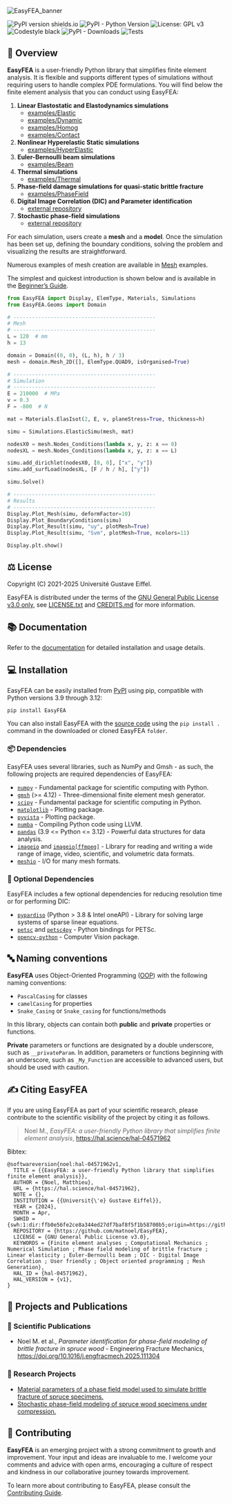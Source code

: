 ![EasyFEA_banner](https://github.com/matnoel/EasyFEA/blob/main/docs/_static/EasyFEA_banner.jpg?raw=True)

<!-- Don't do this otherwise PyPi could lose access to the image -->
<!-- ![EasyFEA_banner](docs/_static/EasyFEA_banner.jpg?raw=True) -->

![PyPI version shields.io](https://img.shields.io/pypi/v/easyfea.svg) ![PyPI - Python Version](https://img.shields.io/pypi/pyversions/easyfea) ![License: GPL v3](https://img.shields.io/badge/License-GPLv3-blue.svg) ![Codestyle black](https://img.shields.io/badge/code%20style-black-black) ![PyPI - Downloads](https://img.shields.io/pypi/dm/easyfea) ![Tests](https://github.com/matnoel/EasyFEA/actions/workflows/tests.yaml/badge.svg)

## 🧭 Overview

**EasyFEA** is a user-friendly Python library that simplifies finite element analysis. It is flexible and supports different types of simulations without requiring users to handle complex PDE formulations. You will find below the finite element analysis that you can conduct using EasyFEA:

1. **Linear Elastostatic and Elastodynamics simulations** 
    - [examples/Elastic](https://easyfea.readthedocs.io/en/latest/examples/Elastic/index.html)
    - [examples/Dynamic](https://easyfea.readthedocs.io/en/latest/examples/Dynamic/index.html)
    - [examples/Homog](https://easyfea.readthedocs.io/en/latest/examples/Homog/index.html)
    - [examples/Contact](https://easyfea.readthedocs.io/en/latest/examples/Contact/index.html)
2. **Nonlinear Hyperelastic Static simulations**
    - [examples/HyperElastic](https://easyfea.readthedocs.io/en/latest/examples/HyperElastic/index.html)
3. **Euler-Bernoulli beam simulations**
    - [examples/Beam](https://easyfea.readthedocs.io/en/latest/examples/Beam/index.html)
4. **Thermal simulations**
    - [examples/Thermal](https://easyfea.readthedocs.io/en/latest/examples/Thermal/index.html)
5. **Phase-field damage simulations for quasi-static brittle fracture** 
    - [examples/PhaseField](https://easyfea.readthedocs.io/en/latest/examples/PhaseField/index.html)
6. **Digital Image Correlation (DIC) and Parameter identification** 
    - [external repository](https://archive.softwareheritage.org/browse/origin/directory/?origin_url=https://gitlab.univ-eiffel.fr/collaboration-msme-fcba/spruce-params)
7. **Stochastic phase-field simulations**
    - [external repository](https://archive.softwareheritage.org/browse/origin/directory/?origin_url=https://gitlab.univ-eiffel.fr/collaboration-msme-fcba/spruce-stochastic)

For each simulation, users create a **mesh** and a **model**. Once the simulation has been set up, defining the boundary conditions, solving the problem and visualizing the results are straightforward.

Numerous examples of mesh creation are available in [Mesh](https://easyfea.readthedocs.io/en/latest/examples/Meshes/index.html) examples.

The simplest and quickest introduction is shown below and is available in the [Beginner’s Guide](https://easyfea.readthedocs.io/en/latest/begin.html).

```python
from EasyFEA import Display, ElemType, Materials, Simulations
from EasyFEA.Geoms import Domain

# ----------------------------------------------
# Mesh
# ----------------------------------------------
L = 120  # mm
h = 13

domain = Domain((0, 0), (L, h), h / 3)
mesh = domain.Mesh_2D([], ElemType.QUAD9, isOrganised=True)

# ----------------------------------------------
# Simulation
# ----------------------------------------------
E = 210000  # MPa
v = 0.3
F = -800  # N

mat = Materials.ElasIsot(2, E, v, planeStress=True, thickness=h)

simu = Simulations.ElasticSimu(mesh, mat)

nodesX0 = mesh.Nodes_Conditions(lambda x, y, z: x == 0)
nodesXL = mesh.Nodes_Conditions(lambda x, y, z: x == L)

simu.add_dirichlet(nodesX0, [0, 0], ["x", "y"])
simu.add_surfLoad(nodesXL, [F / h / h], ["y"])

simu.Solve()

# ----------------------------------------------
# Results
# ----------------------------------------------
Display.Plot_Mesh(simu, deformFactor=10)
Display.Plot_BoundaryConditions(simu)
Display.Plot_Result(simu, "uy", plotMesh=True)
Display.Plot_Result(simu, "Svm", plotMesh=True, ncolors=11)

Display.plt.show()
```

## ⚖️ License

Copyright (C) 2021-2025 Université Gustave Eiffel.

EasyFEA is distributed under the terms of the [GNU General Public License v3.0 only](https://spdx.org/licenses/GPL-3.0-only.html), see [LICENSE.txt](https://github.com/matnoel/EasyFEA/blob/main/LICENSE.txt) and [CREDITS.md](https://github.com/matnoel/EasyFEA/blob/main/CREDITS.md) for more information.

## 📚 Documentation

Refer to the [documentation](https://easyfea.readthedocs.io/en/latest/index.html) for detailed installation and usage details.

## 💻  Installation

EasyFEA can be easily installed from [PyPI](https://pypi.org/project/EasyFEA/) using pip, compatible with Python versions 3.9 through 3.12:

```
pip install EasyFEA
```

You can also install EasyFEA with the [source code](https://github.com/matnoel/EasyFEA) using the `pip install .` command in the downloaded or cloned EasyFEA `folder`.

### 📦 Dependencies

EasyFEA uses several libraries, such as NumPy and Gmsh - as such, the following projects are required dependencies of EasyFEA:

+ [`numpy`](https://pypi.org/project/numpy/) - Fundamental package for scientific computing with Python.
+ [`gmsh`](https://pypi.org/project/gmsh/) (>= 4.12) - Three-dimensional finite element mesh generator.
+ [`scipy`](https://pypi.org/project/scipy/) - Fundamental package for scientific computing in Python.
+ [`matplotlib`](https://pypi.org/project/matplotlib/) - Plotting package.
+ [`pyvista`](https://pypi.org/project/pyvista/) - Plotting package.
+ [`numba`](https://pypi.org/project/numba/) - Compiling Python code using LLVM.
+ [`pandas`](https://pypi.org/project/pandas/) (3.9 <= Python <= 3.12) - Powerful data structures for data analysis.
+ [`imageio`](https://pypi.org/project/imageio/) and [`imageio[ffmpeg]`](https://pypi.org/project/imageio-ffmpeg/) - Library for reading and writing a wide range of image, video, scientific, and volumetric data formats.
+ [`meshio`](https://github.com/matnoel/meshio/tree/medit_higher_order_elements) - I/O for many mesh formats.

### 🧪 Optional Dependencies

EasyFEA includes a few optional dependencies for reducing resolution time or for performing DIC:

+ [`pypardiso`](https://pypi.org/project/pypardiso/) (Python > 3.8 & Intel oneAPI)  - Library for solving large systems of sparse linear equations.
+ [`petsc`](https://pypi.org/project/petsc/) and [`petsc4py`](https://pypi.org/project/petsc4py/) - Python bindings for PETSc.
+ [`opencv-python`](https://pypi.org/project/opencv-python/) - Computer Vision package.

## 🔤 Naming conventions

**EasyFEA** uses Object-Oriented Programming ([OOP](https://en.wikipedia.org/wiki/Object-oriented_programming)) with the following naming conventions:
+ `PascalCasing` for classes
+ `camelCasing` for properties
+ `Snake_Casing` or `Snake_casing` for functions/methods

In this library, objects can contain both **public** and **private** properties or functions.

**Private** parameters or functions are designated by a double underscore, such as `__privateParam`. In addition, parameters or functions beginning with an underscore, such as `_My_Function` are accessible to advanced users, but should be used with caution.

## ✍️ Citing EasyFEA

If you are using EasyFEA as part of your scientific research, please contribute to the scientific visibility of the project by citing it as follows.

> Noel M., *EasyFEA: a user-friendly Python library that simplifies finite element analysis*, https://hal.science/hal-04571962

Bibtex:

```
@softwareversion{noel:hal-04571962v1,
  TITLE = {{EasyFEA: a user-friendly Python library that simplifies finite element analysis}},
  AUTHOR = {Noel, Matthieu},
  URL = {https://hal.science/hal-04571962},
  NOTE = {},
  INSTITUTION = {{Universit{\'e} Gustave Eiffel}},
  YEAR = {2024},
  MONTH = Apr,
  SWHID = {swh:1:dir:ffb0e56fe2ce8a344ed27df7baf8f5f1b58700b5;origin=https://github.com/matnoel/EasyFEA;visit=swh:1:snp:88527adbdb363d97ebaee858943a02d98fc5c23c;anchor=swh:1:rev:ee2a09258bfd7fd60886ad9334b0893f4989cf35},
  REPOSITORY = {https://github.com/matnoel/EasyFEA},
  LICENSE = {GNU General Public License v3.0},
  KEYWORDS = {Finite element analyses ; Computational Mechanics ; Numerical Simulation ; Phase field modeling of brittle fracture ; Linear elasticity ; Euler-Bernoulli beam ; DIC - Digital Image Correlation ; User friendly ; Object oriented programming ; Mesh Generation},
  HAL_ID = {hal-04571962},
  HAL_VERSION = {v1},
}
```

## 📘 Projects and Publications

### 📝 Scientific Publications

- Noel M. et al.,  *Parameter identification for phase-field modeling of brittle fracture in spruce wood* - Engineering Fracture Mechanics, https://doi.org/10.1016/j.engfracmech.2025.111304

### 🧪 Research Projects

- [Material parameters of a phase field model used to simulate brittle fracture of spruce specimens.](https://archive.softwareheritage.org/browse/origin/directory/?origin_url=https://gitlab.univ-eiffel.fr/collaboration-msme-fcba/spruce-params)
- [Stochastic phase-field modeling of spruce wood specimens under compression.](https://archive.softwareheritage.org/browse/origin/directory/?origin_url=https://gitlab.univ-eiffel.fr/collaboration-msme-fcba/spruce-stochastic)

## 🤝 Contributing

**EasyFEA** is an emerging project with a strong commitment to growth and improvement. Your input and ideas are invaluable to me. I welcome your comments and advice with open arms, encouraging a culture of respect and kindness in our collaborative journey towards improvement.

To learn more about contributing to EasyFEA, please consult the [Contributing Guide](https://github.com/matnoel/EasyFEA/blob/main/CONTRIBUTING.md).